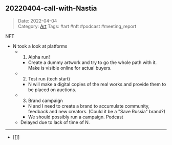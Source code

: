  ## 20220404-call-with-Nastia
 
>Date: 2022-04-04  
>Category: [Art](00Art.md)
>Tags: #art #nft #podcast #meeting_report

NFT
- N took a look at platforms
	- 1. Alpha run!
		- Create a dummy artwork and try to go the whole path with it. Make is visible online for actual buyers.
	- 2. Test run (tech start)
		- N will make a digital copies of the real works and provide them to be placed on auctions.
	- 3. Brand campaign
		- N and I need to create a brand to accumulate community, feedback and new creators. (Could it be a "Save Russia" brand?)
		- We should possibly run a campaign.
Podcast
	- Delayed due to lack of time of N.

---
- [[]]